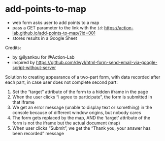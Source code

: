 # add-points-to-map

- web form asks user to add points to a map
- pass a GET parameter to the link with the `id`: https://action-lab.github.io/add-points-to-map/?id=001
- stores results in a Google Sheet

Credits:
- by @ilyankou for @Action-Lab
- inspired by https://github.com/dwyl/html-form-send-email-via-google-script-without-server

Solution to creating appearance of a two-part form, with data recorded after each part, in case user does not complete second part:
1. Set the “target” attribute of the form to a hidden iframe in the page
2. When the user clicks “I agree to participate”, the form is submitted in that iframe
3. We get an error message (unable to display text or something) in the console because of different window origins, but nobody cares
4. The form gets replaced by the map, AND the ‘target’ attribute of the form is not the iframe but the actual document (map)
5. When user clicks “Submit”, we get the “Thank you, your answer has been recorded” message
